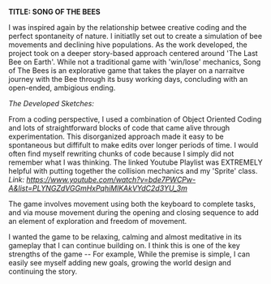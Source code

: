 
**TITLE: SONG OF THE BEES**

I was inspired again by the relationship betwee creative coding and the perfect spontaneity of nature. I initiatlly set out to create a simulation of bee movements and declining hive populations. As the work developed, the project took on a deeper story-based approach centered around 'The Last Bee on Earth'. While not a traditional game with 'win/lose' mechanics, Song of The Bees is an explorative game that takes the player on a narraitve journey with the Bee through its busy working days, concluding with an open-ended, ambigious ending. 

_The Developed Sketches:_




From a coding perspective, I used a combination of Object Oriented Coding and lots of straightforward blocks of code that came alive through experimentation. This disorganized approach made it easy to be spontaneous but diffifult to make edits over longer periods of time. I would often find myself rewriting chunks of code because I simply did not remember what I was thinking. The linked Youtube Playlist was EXTREMELY helpful with putting together the collision mechanics and my 'Sprite' class. 
_Link: https://www.youtube.com/watch?v=bde7PWCPw-A&list=PLYNGZdVGGmHxPqhiMlKAkVYdC2d3YU_3m_

The game involves movement using both the keyboard to complete tasks, and via mouse movement during the opening and closing sequence to add an element of exploration and freedom of movement. 

I wanted the game to be relaxing, calming and almost meditative in its gameplay that I can continue building on.  I think this is one of the key strengths of the game -- For example, While the premise is simple, I can easily see myself adding new goals, growing the world design and continuing the story. 
